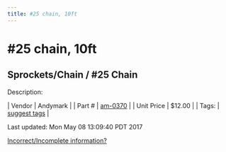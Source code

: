 ```yaml
---
title: #25 chain, 10ft
---
```


# #25 chain, 10ft
## Sprockets/Chain / #25 Chain
Description: 	 

| Vendor | Andymark | 
| Part # | [am-0370](http://www.andymark.com/product-p/am-0370.htm) | 
| Unit Price | $12.00 | 
| Tags: | [suggest tags](https://docs.google.com/forms/d/e/1FAIpQLSeWyY8v3RgOty-MyWmh9U0iivNYN_molChYyS-0U-o-kOAv_g/viewform) | 

Last updated: Mon May 08 13:09:40 PDT 2017

 [Incorrect/Incomplete information?](https://docs.google.com/forms/d/e/1FAIpQLSeWyY8v3RgOty-MyWmh9U0iivNYN_molChYyS-0U-o-kOAv_g/viewform)